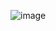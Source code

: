 ![image](https://github.com/SaiAkhilMC/Captures/assets/134203625/2fda4ac9-73ef-42b8-8614-65e41d609dd8)
